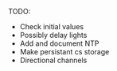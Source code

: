 TODO:
- Check initial values
- Possibly delay lights
- Add and document NTP
- Make persistant cs storage
- Directional channels
